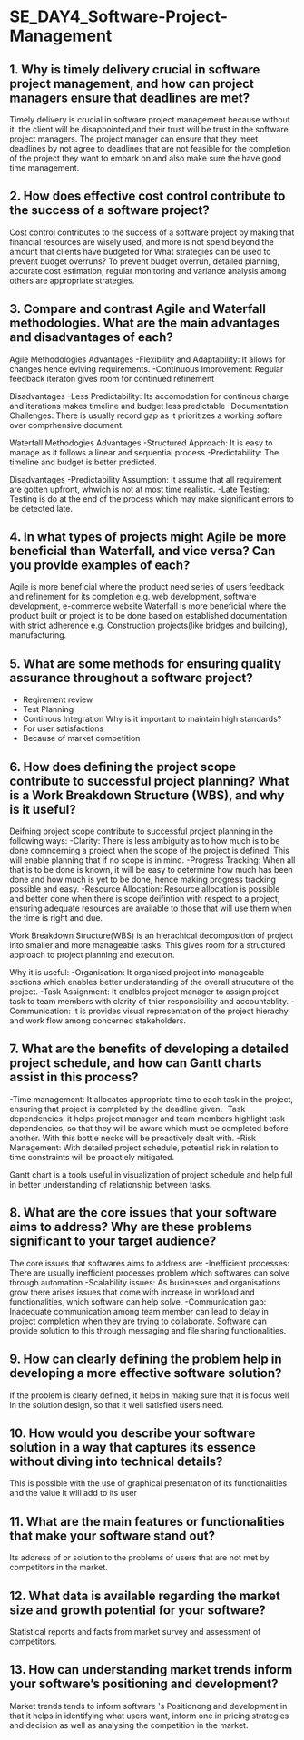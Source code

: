 # SE_DAY4_Software-Project-Management

## 1. Why is timely delivery crucial in software project management, and how can project managers ensure that deadlines are met?

Timely delivery is crucial in software project management because without it, the client will be disappointed,and their trust will be trust in the software project managers.
The project manager can ensure that they meet deadlines by not agree to deadlines that are not feasible for the completion of the project they want to embark on and also make sure the have good time management.

## 2. How does effective cost control contribute to the success of a software project? 

Cost control contributes to the success of a software project by making that financial resources are wisely used, and more is not spend beyond the amount that clients have budgeted for
What strategies can be used to prevent budget overruns?
To prevent budget overrun, detailed planning, accurate cost estimation, regular monitoring and variance analysis among others are appropriate strategies.

## 3. Compare and contrast Agile and Waterfall methodologies. What are the main advantages and disadvantages of each?

Agile Methodologies
Advantages
 -Flexibility and Adaptability: It allows for changes hence evlving requirements.
 -Continuous Improvement: Regular feedback iteraton gives room for continued refinement

Disadvantages
-Less Predictability: Its accomodation for continous charge and iterations makes timeline and budget less predictable
-Documentation Challenges: There is usually record gap as it prioritizes a working softare over comprhensive document.

Waterfall Methodogies
Advantages
-Structured Approach: It is easy to manage as it follows a linear and sequential process
-Predictability: The timeline and budget is better predicted.

Disadvantages
-Predictability Assumption: It assume that all requirement are gotten upfront, whwich is not at most time realistic.
-Late Testing: Testing is do at the end of the process which may make significant errors to be detected late.

## 4. In what types of projects might Agile be more beneficial than Waterfall, and vice versa? Can you provide examples of each?

  Agile is more beneficial where the product need series of users feedback and refinement for its completion e.g. web development, software development, e-commerce website
  Waterfall is more beneficial where the product built or project is to be done based on established documentation with strict adherence e.g. Construction projects(like bridges and building), manufacturing. 

## 5. What are some methods for ensuring quality assurance throughout a software project? 

 - Reqirement review
 - Test Planning
 - Continous Integration
Why is it important to maintain high standards?
- For user satisfactions
- Because of market competition

## 6. How does defining the project scope contribute to successful project planning? What is a Work Breakdown Structure (WBS), and why is it useful?
 
 Deifning project scope contribute to successful project planning in the following ways:
 -Clarity: There is less ambiguity as to how much is to be done comncerning a project when the scope of the project is defined. This will enable planning that if no scope is in mind.
 -Progress Tracking: When all that is to be done is known, it will be easy to determine how much has been done and how much is yet to be done, hence making progress tracking possible and easy.
 -Resource Allocation: Resource allocation is possible and better done when there is scope deifintion with respect to a project, ensuring adequate resources are available to those that will use them when the time is right and due.

 Work Breakdown Structure(WBS) is an hierachical decomposition of project into smaller and more manageable tasks. This gives room for a structured approach to project planning and execution.
 
 Why it is useful:
 -Organisation: It organised project into manageable sections which enables better understanding of the overall strucuture of the project.
 -Task Assignment: It enalbles project manager to assign project task to team members with clarity of thier responsibility and accountablity.
 -Communication: It is provides visual representation of the project hierachy and work flow among concerned stakeholders.

## 7. What are the benefits of developing a detailed project schedule, and how can Gantt charts assist in this process?

 -Time management: It allocates appropriate time to each task in the project, ensuring that project is completed by the deadline given.
 -Task dependencies: it helps project manager and team members highlight task dependencies, so that they will be aware which must be completed before another. With this bottle necks will be proactively dealt with.
 -Risk Management: With detailed project schedule, potential risk in relation to time constraints will be proactiely mitigated.

 Gantt chart is a tools useful in visualization of project schedule and help full in better understanding of relationship between tasks.

## 8. What are the core issues that your software aims to address? Why are these problems significant to your target audience?

The core issues that softwares aims to address are:
-Inefficient processes: There are usually inefficient processes problem which softwares can solve through automation
-Scalability issues: As businesses and organisations grow there arises issues that come with increase in workload and functionalities, which software can help solve.
-Communication gap: Inadequate communication among team member can lead to delay in project completion when they are trying to collaborate. Software can provide solution to this through messaging and file sharing functionalities.

## 9. How can clearly defining the problem help in developing a more effective software solution? 

If the problem is clearly defined, it helps in making sure that it is focus well in the solution design, so that it well satisfied users need.

## 10. How would you describe your software solution in a way that captures its essence without diving into technical details?

 This is possible with the use of graphical presentation of its functionalities and the value it will add to its user
  
## 11. What are the main features or functionalities that make your software stand out?
Its address of or solution to the problems of users that are not met by competitors in the market.

## 12. What data is available regarding the market size and growth potential for your software?
 Statistical reports and facts from market survey and assessment of competitors.
 
## 13. How can understanding market trends inform your software’s positioning and development?
Market trends tends to inform software 's Positionong and development in that it helps in identifying what users want, inform one in pricing strategies and decision as well as analysing the competition in the market.

